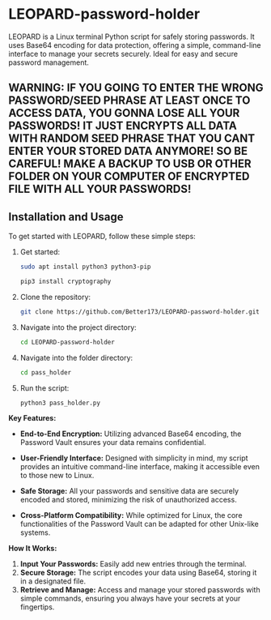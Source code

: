 # LEOPARD-password-holder
LEOPARD is a Linux terminal Python script for safely storing passwords. It uses Base64 encoding for data protection, offering a simple, command-line interface to manage your secrets securely. Ideal for easy and secure password management.

## WARNING: IF YOU GOING TO ENTER THE WRONG PASSWORD/SEED PHRASE AT LEAST ONCE TO ACCESS DATA, YOU GONNA LOSE ALL YOUR PASSWORDS! IT JUST ENCRYPTS ALL DATA WITH RANDOM SEED PHRASE THAT YOU CANT ENTER YOUR STORED DATA ANYMORE! SO BE CAREFUL! MAKE A BACKUP TO USB OR OTHER FOLDER ON YOUR COMPUTER OF ENCRYPTED FILE WITH ALL YOUR PASSWORDS!

## Installation and Usage

To get started with LEOPARD, follow these simple steps:

1. Get started:
   ```bash
   sudo apt install python3 python3-pip
   ```
   ```bash
   pip3 install cryptography
   ```

2. Clone the repository:
    ```bash
    git clone https://github.com/Better173/LEOPARD-password-holder.git
    ```
3. Navigate into the project directory:
    ```bash
    cd LEOPARD-password-holder
    ```

4. Navigate into the folder directory:
    ```bash
    cd pass_holder
    ```

5. Run the script:
    ```bash
    python3 pass_holder.py
    ```

**Key Features:**

- **End-to-End Encryption:** Utilizing advanced Base64 encoding, the Password Vault ensures your data remains confidential.

- **User-Friendly Interface:** Designed with simplicity in mind, my script provides an intuitive command-line interface, making it accessible even to those new to Linux.

- **Safe Storage:** All your passwords and sensitive data are securely encoded and stored, minimizing the risk of unauthorized access.

- **Cross-Platform Compatibility:** While optimized for Linux, the core functionalities of the Password Vault can be adapted for other Unix-like systems.

**How It Works:**

1. **Input Your Passwords:** Easily add new entries through the terminal.
2. **Secure Storage:** The script encodes your data using Base64, storing it in a designated file.
3. **Retrieve and Manage:** Access and manage your stored passwords with simple commands, ensuring you always have your secrets at your fingertips.
